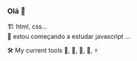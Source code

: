 ### Olá 👋

🏗 html, css... <br>
🌱 estou começando a estudar javascript ...


 🛠️ My current tools 
 🐧, 
 📑, 
 🎨,
 📜,
 ⚡
 


<!--
**OlgaJuanne/olgajuanne** is a ✨ _special_ ✨ repository because its `README.md` (this file) appears on your GitHub profile.

Here are some ideas to get you started:

- 🔭 I’m currently working on ...
- 🌱 I’m currently learning ...
- 👯 I’m looking to collaborate on ...
- 🤔 I’m looking for help with ...
- 💬 Ask me about ...
- 📫 How to reach me: ...
- 😄 Pronouns: ...
- ⚡ Fun fact: ...
-->
